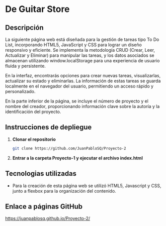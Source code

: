 # De Guitar Store


## Descripción
La siguiente página web está diseñada para la gestión de tareas tipo To Do List, incorporando HTML5, JavaScript y CSS para lograr un diseño responsivo y eficiente. Se implementa la metodología CRUD (Crear, Leer, Actualizar y Eliminar) para manipular las tareas, y los datos asociados se almacenan utilizando window.localStorage para una experiencia de usuario fluida y persistente.

En la interfaz, encontrarás opciones para crear nuevas tareas, visualizarlas, actualizar su estado y eliminarlas. La información de estas tareas se guarda localmente en el navegador del usuario, permitiendo un acceso rápido y personalizado.

En la parte inferior de la página, se incluye el número de proyecto y el nombre del creador, proporcionando información clave sobre la autoría y la identificación del proyecto.

## Instrucciones de depliegue

1. **Clonar el repositorio**
    ```bash
    git clone https://github.com/JuanPabloSQ/Proyecto-2
    ```

2. **Entrar a la carpeta Proyecto-1 y ejecutar el archivo index.html**


## Tecnologias utilizadas

- Para la creación de esta página web se utilizó HTML5, Javascript y CSS, junto a flexbox para la organización del contenido.

## Enlace a páginas GitHub
https://juanpablosq.github.io/Proyecto-2/